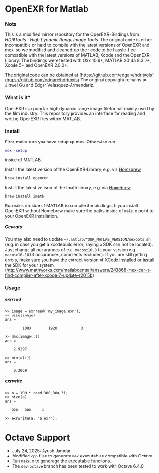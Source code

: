 # OpenEXR for Matlab

### Note
This is a modified mirror repository for the OpenEXR-Bindings from *HDRITools - High Dynamic Range Image Tools*. The original code is either incompatible or hard to compile with the latest versions of OpenEXR and mex, so we modified and cleaned-up their code to be hassle-free compatible with the latest versions of MATLAB, Xcode and the OpenEXR-Library. The bindings were tested with OSx 10.9+, MATLAB 2014a 8.3.0+, Xcode 5+ and OpenEXR 2.0.0+.

The original code can be obtained at [https://github.com/edgarv/hdritools](https://github.com/edgarv/hdritools) The original copyright remains to Jinwei Gu and Edgar Velazquez-Armendariz.

### What is it?
OpenEXR is a popular high dynamic range image fileformat mainly used by the film industry. This repository provides an interface for reading and writing OpenEXR files within MATLAB.

### Install
First, make sure you have setup up mex. Otherwise run
```matlab
mex -setup
```
inside of MATLAB.

Install the latest version of the OpenEXR-Library, e.g. via [Homebrew](http://brew.sh/)
```bash
brew install openexr
```

Install the latest verison of the Imath library, e.g. via [Homebrew](http://brew.sh/)
```bash
brew install imath
```

Run `make.m` inside of MATLAB to compile the bindings. If you install  OpenEXR without Homebrew make sure the paths inside of `make.m` point to your OpenEXR installation.

##### Ceveats
You may also need to update `~/.matlab/YOUR_MATLAB_VERSION/mexopts.sh` (e.g. in case you get a xcodebuild error, saying a SDK can not be located). Just change all occurances of e.g. `macosx10.8` to your version e.g. `macosx10.10` (3 occurances, comments excluded). If you are still getting errors, make sure you have the correct version of XCode installed or install the SDK for your system (http://www.mathworks.com/matlabcentral/answers/243868-mex-can-t-find-compiler-after-xcode-7-update-r2015b)

### Usage
##### exrread
	>> image = exrread('my_image.exr');
	>> size(image)
	ans =

	        1080        1920           3

	>> max(image(:))
	ans =

	    2.9297

	>> min(a(:))
	ans =

	    0.3069

##### exrwrite
	>> a = 100 * rand(300,300,3);
	>> size(a)
	ans =

	   300   300     3

	>> exrwrite(a, 'a.exr');


# Octave Support
- July 24, 2025: Ayush Jamdar
- Modified `cpp` files to generate `mex` executables compatible with Octave. 
- Run `make.m` to generage the executable functions. 
- The `dev-octave` branch has been tested to work with Octave 6.4.0
